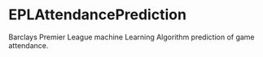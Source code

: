 # EPLAttendancePrediction
Barclays Premier League machine Learning Algorithm prediction of game attendance.
